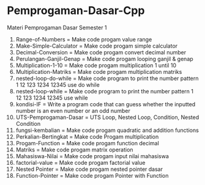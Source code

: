 # Pemprogaman-Dasar-Cpp
Materi Pemprogaman Dasar Semester 1 

1. Range-of-Numbers = Make code progam value range 
2. Make-Simple-Calculator = Make code progam simple calculator 
3. Decimal-Conversion = Make code progam convert decimal number
4. Perulangan-Ganjil-Genap = Make code progam looping ganjil & genap
5. Multiplication-1-10 = Make code progam multiplication 1 until 10
6. Multiplication-Matriks = Make code progam multiplication matriks
7. nested-loop-do-while = Make code program to print the number pattern 1 12 123 1234 12345 use do while
8. nested-loop-while = Make code program to print the number pattern 1 12 123 1234 12345 use while
9. kondisi-IF = Write a program code that can guess whether the inputted number is an even number or an odd number
10. UTS-Pemprogaman-Dasar = UTS Loop, Nested Loop, Condition, Nested Condition
11. fungsi-kembalian = Make code progam quadratic and addition functions 
12. Perkalian-Bertingkat = Make code Progam multiplication
13. Progam-Function = Make code progam function decimal
14. Matriks = Make code progam matrix operation
15. Mahasiswa-Nilai = Make code progam input nilai mahasiswa
16. factorial-value = Make code progam factorial value
17. Nested Pointer = Make code progam nested pointer dasar 
18. Function-Pointer = Make code progam Pointer with Function
